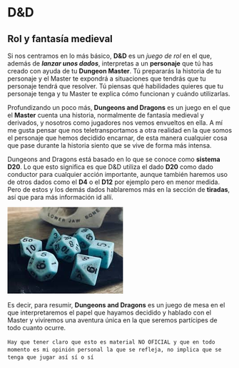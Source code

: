 # D&D

## Rol y fantasía medieval

Si nos centramos en lo más básico, **D&D** es un *juego de rol* en el que, además de ***lanzar unos dados***, interpretas a un **personaje** que tú has creado con ayuda de tu **Dungeon Master**. 
Tú prepararás la historia de tu personaje y el Master te expondrá a situaciones que tendrás que tu personaje tendrá que resolver. Tú piensas qué habilidades quieres que tu personaje tenga y tu Master te explica cómo funcionan y cuándo utilizarlas.

Profundizando un poco más, **Dungeons and Dragons** es un juego en el que el **Master** cuenta una historia, normalmente de fantasía medieval y derivados, y nosotros como jugadores nos vemos envueltos en ella. 
A mí me gusta pensar que nos teletransportamos a otra realidad en la que somos el personaje que hemos decidido encarnar, de esta manera cualquier cosa que pase durante la historia siento que se vive de forma más intensa.

Dungeons and Dragons está basado en lo que se conoce como **sistema D20**. Lo que esto significa es que D&D utiliza el dado **D20** como dado conductor para cualquier acción importante, aunque también haremos uso de otros dados como el **D4** o el **D12** por ejemplo pero en menor medida. Pero de estos y los demás dados hablaremos más en la sección de **tiradas**, así que para más información id allí.

![dados](../images/dados.jpeg)

Es decir, para resumir, **Dungeons and Dragons** es un juego de mesa en el que interpretaremos el papel que hayamos decidido y hablado con el Master y viviremos una aventura única en la que seremos partícipes de todo cuanto ocurre.

`Hay que tener claro que esto es material NO OFICIAL y que en todo momento es mi opinión personal la que se refleja, no implica que se tenga que jugar así sí o sí`